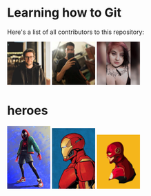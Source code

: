 # Learning how to Git

Here's a list of all contributors to this repository:

<img src="./images/carlos.jpg" alt="carlos" width=100 />
<img src="./images/Vitor.jpg" alt="Vitor" width=100 />
<img src="./images/debora.jpg" alt="debora" width=100 />

# heroes

<img src="./images/spider.jpg" alt="Spider-Man" width=100 />
<img src="./images/ironman.jpg" alt="Iron Man" width=100 />
<img src="./images/flash.jpg" alt="Flash" width=100 />
